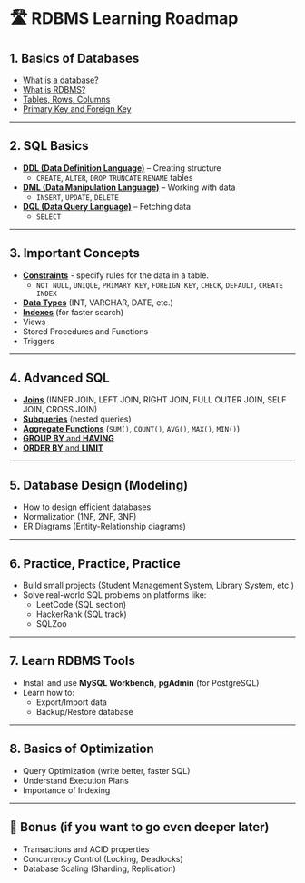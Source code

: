 # 🛣️ RDBMS Learning Roadmap

## 1. **Basics of Databases**
- [What is a database?](basics/database.md)
- [What is RDBMS?](basics/rdbms.md)
- [Tables, Rows, Columns](basics/tables-rows-columns.md)
- [Primary Key and Foreign Key](basics/primary-foreign-key.md)

---

## 2. **SQL Basics**
- [**DDL (Data Definition Language)**](sql-basics/ddl.md) – Creating structure
  - `CREATE`, `ALTER`, `DROP` `TRUNCATE` `RENAME` tables
- [**DML (Data Manipulation Language)**](sql-basics/dml.md) – Working with data
  - `INSERT`, `UPDATE`, `DELETE`
- [**DQL (Data Query Language)**](sql-basics/dql.md) – Fetching data
  - `SELECT`
---

## 3. **Important Concepts**
- [**Constraints**](important-concepts/constraints.md) - specify rules for the data in a table.
  - `NOT NULL`, `UNIQUE`, `PRIMARY KEY`, `FOREIGN KEY`, `CHECK`, `DEFAULT`, `CREATE INDEX`
- [**Data Types**](important-concepts/data-types.md) (INT, VARCHAR, DATE, etc.)
- [**Indexes**](important-concepts/indexes.md) (for faster search)
- Views
- Stored Procedures and Functions
- Triggers

---

## 4. **Advanced SQL**
- [**Joins**](advanced-sql/joins.md) (INNER JOIN, LEFT JOIN, RIGHT JOIN, FULL OUTER JOIN, SELF JOIN, CROSS JOIN)
- [**Subqueries**](advanced-sql/subqueries.md) (nested queries)
- [**Aggregate Functions**](advanced-sql/aggregate-functions.md) (`SUM()`, `COUNT()`, `AVG()`, `MAX()`, `MIN()`)
- [**GROUP BY** and **HAVING**](advanced-sql/groupby-and-having.md)
- [**ORDER BY** and **LIMIT**](orderby-and-limit.md)

---

## 5. **Database Design (Modeling)**
- How to design efficient databases
- Normalization (1NF, 2NF, 3NF)
- ER Diagrams (Entity-Relationship diagrams)

---

## 6. **Practice, Practice, Practice**
- Build small projects (Student Management System, Library System, etc.)
- Solve real-world SQL problems on platforms like:
  - LeetCode (SQL section)
  - HackerRank (SQL track)
  - SQLZoo

---

## 7. **Learn RDBMS Tools**
- Install and use **MySQL Workbench**, **pgAdmin** (for PostgreSQL)
- Learn how to:
  - Export/Import data
  - Backup/Restore database

---

## 8. **Basics of Optimization**
- Query Optimization (write better, faster SQL)
- Understand Execution Plans
- Importance of Indexing

---

## 🎯 Bonus (if you want to go even deeper later)
- Transactions and ACID properties
- Concurrency Control (Locking, Deadlocks)
- Database Scaling (Sharding, Replication)